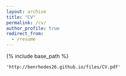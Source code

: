 ```yaml
---
layout: archive
title: "CV"
permalink: /cv/
author_profile: true
redirect_from:
  - /resume
---
```


{% include base_path %}

`'http://benrhodes26.github.io/files/CV.pdf'`
